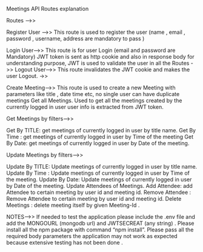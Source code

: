 
Meetings API
Routes explanation

Routes -->>

Register User -->>
This route is used to register the user (name , email , password , username, address are mandatory to pass )

Login User-->>
This route is for user Login (email and password are Mandatory) JWT token is sent as http cookie and also in response body for understanding purpose, JWT is used to validate the user in all the Routes
->>
Logout User-->>
This route invalidates the JWT cookie and makes the user Logout.
->>

Create Meeting-->>
This route is used to create a new Meeting with parameters like title , date time etc, no single user can have duplicate meetings 
Get all Meetings.
Used to get all the meetings created by the currently logged in user user info is extracted from JWT token.

Get Meetings by filters-->>

Get By TITLE: get meetings of currently logged in user by title name.
Get By Time : get meetings of currently logged in user by Time of the meeting
Get By Date: get meetings of currently logged in user by Date of the meeting.

Update Meetings by filters-->>

Update By TITLE: Update meetings of currently logged in user by title name.
Update By Time : Update meetings of currently logged in user by Time of the meeting.
Update By Date: Update meetings of currently logged in user by Date of the meeting.
Update Attendees of Meetings.
Add Attendee: add Attendee to certain meeting by user id and meeting id.
Remove Attendee : Remove Attendee to certain meeting by user id and meeting id.
Delete Meetings : delete meeting itself by given Meeting-Id  .

NOTES-->>
If needed to test the application please include the .env file and add the MONGOURL (mongodb url) and JWTSECREAT (any string) .
Please install all the npm package with command “npm install”.
Please pass all the required body parameters the application may not work as expected because extensive testing has not been done .

